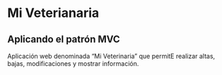 # Mi Veterianaria

## Aplicando el patrón MVC
Aplicación web denominada “Mi Veterinaria” que permitE realizar altas, bajas, modificaciones y mostrar información.
